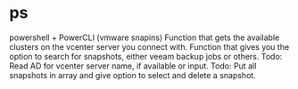 # ps
powershell + PowerCLI (vmware snapins)
Function that gets the available clusters on the vcenter server you connect with.
Function that gives you the option to search for snapshots, either veeam backup jobs or others.
Todo: Read AD for vcenter server name, if available or input. 
Todo: Put all snapshots in array and give option to select and delete a snapshot. 
